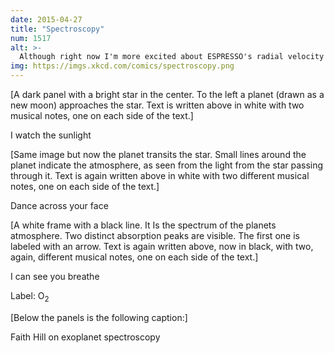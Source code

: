 ```yaml
---
date: 2015-04-27
title: "Spectroscopy"
num: 1517
alt: >-
  Although right now I'm more excited about ESPRESSO's radial velocity measurements, so I'm listening to This Kiss, her song about measuring "centrifugal motion" on "a rooftop under the sky".
img: https://imgs.xkcd.com/comics/spectroscopy.png
---
```

[A dark panel with a bright star in the center. To the left a planet (drawn as a new moon) approaches the star. Text is written above in white with two musical notes, one on each side of the text.]

I watch the sunlight

[Same image but now the planet transits the star. Small lines around the planet indicate the atmosphere, as seen from the light from the star passing through it. Text is again written above in white with two different musical notes, one on each side of the text.]

Dance across your face

[A white frame with a black line. It Is the spectrum of the planets atmosphere. Two distinct absorption peaks are visible. The first one is labeled with an arrow. Text is again written above, now in black, with two, again, different musical notes, one on each side of the text.]

I can see you breathe

Label: O<sub>2</sub>

[Below the panels is the following caption:]

Faith Hill on exoplanet spectroscopy